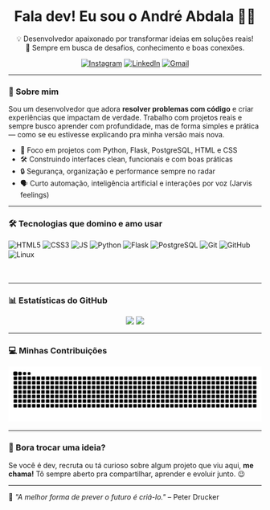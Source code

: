<h1 align="center">Fala dev! Eu sou o André Abdala 👨‍💻</h1>

<p align="center">
  💡 Desenvolvedor apaixonado por transformar ideias em soluções reais!<br/>
  🚀 Sempre em busca de desafios, conhecimento e boas conexões.<br/>
</p>

<p align="center">
  <a href="https://www.instagram.com/_aabdala_/"><img alt="Instagram" src="https://img.shields.io/badge/Instagram-E4405F?style=for-the-badge&logo=instagram&logoColor=white"/></a>
  <a href="https://www.linkedin.com/in/andreabdala"><img alt="LinkedIn" src="https://img.shields.io/badge/LinkedIn-0077B5?style=for-the-badge&logo=linkedin&logoColor=white"/></a>
  <a href="mailto:andreabdala.dev@gmail.com"><img alt="Gmail" src="https://img.shields.io/badge/Gmail-D14836?style=for-the-badge&logo=gmail&logoColor=white"/></a>
</p>

---

### 🧠 Sobre mim

Sou um desenvolvedor que adora **resolver problemas com código** e criar experiências que impactam de verdade. Trabalho com projetos reais e sempre busco aprender com profundidade, mas de forma simples e prática — como se eu estivesse explicando pra minha versão mais nova.

- 🧱 Foco em projetos com Python, Flask, PostgreSQL, HTML e CSS  
- 🛠️ Construindo interfaces clean, funcionais e com boas práticas  
- 🔒 Segurança, organização e performance sempre no radar  
- 🗣️ Curto automação, inteligência artificial e interações por voz (Jarvis feelings)

---

### 🛠️ Tecnologias que domino e amo usar

<div style="display: inline_block">
  <img align="center" alt="HTML5" src="https://img.shields.io/badge/HTML5-E34F26?style=for-the-badge&logo=html5&logoColor=white"/>
  <img align="center" alt="CSS3" src="https://img.shields.io/badge/CSS3-1572B6?style=for-the-badge&logo=css3&logoColor=white"/>
  <img align="center" alt="JS" src="https://img.shields.io/badge/JavaScript-F7DF1E?style=for-the-badge&logo=javascript&logoColor=black"/>
  <img align="center" alt="Python" src="https://img.shields.io/badge/Python-3776AB?style=for-the-badge&logo=python&logoColor=white"/>
  <img align="center" alt="Flask" src="https://img.shields.io/badge/Flask-000000?style=for-the-badge&logo=flask&logoColor=white"/>
  <img align="center" alt="PostgreSQL" src="https://img.shields.io/badge/PostgreSQL-336791?style=for-the-badge&logo=postgresql&logoColor=white"/>
  <img align="center" alt="Git" src="https://img.shields.io/badge/GIT-E44C30?style=for-the-badge&logo=git&logoColor=white"/>
  <img align="center" alt="GitHub" src="https://img.shields.io/badge/GitHub-100000?style=for-the-badge&logo=github&logoColor=white"/>
  <img align="center" alt="Linux" src="https://img.shields.io/badge/Linux-FCC624?style=for-the-badge&logo=linux&logoColor=black"/>
</div><br/><br/>

---

### 📊 Estatísticas do GitHub

<div align="center">
  <img height="180em" src="https://github-readme-stats.vercel.app/api?username=aabdalaa&show_icons=true&theme=dracula&count_private=true"/>
  <img height="180em" src="https://github-readme-stats.vercel.app/api/top-langs/?username=aabdalaa&layout=compact&hide_progress=true&theme=dracula"/>
</div>

---

### 💻 Minhas Contribuições
<p align="center">
  <img src="https://github.com/aabdalaa/aabdalaa/blob/output/github-contribution-grid-snake.svg" alt="snake gif" />
</p>

---

### 💬 Bora trocar uma ideia?

Se você é dev, recruta ou tá curioso sobre algum projeto que viu aqui, **me chama!** Tô sempre aberto pra compartilhar, aprender e evoluir junto. 😉

---

📌 *"A melhor forma de prever o futuro é criá-lo."* – Peter Drucker
